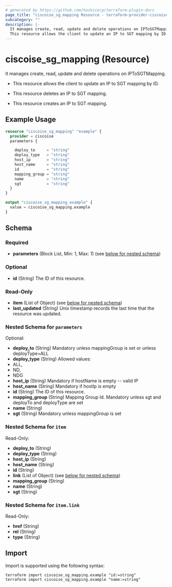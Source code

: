 ```yaml
---
# generated by https://github.com/hashicorp/terraform-plugin-docs
page_title: "ciscoise_sg_mapping Resource - terraform-provider-ciscoise"
subcategory: ""
description: |-
  It manages create, read, update and delete operations on IPToSGTMapping.
  This resource allows the client to update an IP to SGT mapping by ID.This resource deletes an IP to SGT mapping.This resource creates an IP to SGT mapping.
---
```


# ciscoise_sg_mapping (Resource)

It manages create, read, update and delete operations on IPToSGTMapping.

- This resource allows the client to update an IP to SGT mapping by ID.

- This resource deletes an IP to SGT mapping.

- This resource creates an IP to SGT mapping.

## Example Usage

```terraform
resource "ciscoise_sg_mapping" "example" {
  provider = ciscoise
  parameters {

    deploy_to     = "string"
    deploy_type   = "string"
    host_ip       = "string"
    host_name     = "string"
    id            = "string"
    mapping_group = "string"
    name          = "string"
    sgt           = "string"
  }
}

output "ciscoise_sg_mapping_example" {
  value = ciscoise_sg_mapping.example
}
```

<!-- schema generated by tfplugindocs -->
## Schema

### Required

- **parameters** (Block List, Min: 1, Max: 1) (see [below for nested schema](#nestedblock--parameters))

### Optional

- **id** (String) The ID of this resource.

### Read-Only

- **item** (List of Object) (see [below for nested schema](#nestedatt--item))
- **last_updated** (String) Unix timestamp records the last time that the resource was updated.

<a id="nestedblock--parameters"></a>
### Nested Schema for `parameters`

Optional:

- **deploy_to** (String) Mandatory unless mappingGroup is set or unless deployType=ALL
- **deploy_type** (String) Allowed values:
- ALL,
- ND,
- NDG
- **host_ip** (String) Mandatory if hostName is empty -- valid IP
- **host_name** (String) Mandatory if hostIp is empty
- **id** (String) The ID of this resource.
- **mapping_group** (String) Mapping Group Id. Mandatory unless sgt and deployTo and deployType are set
- **name** (String)
- **sgt** (String) Mandatory unless mappingGroup is set


<a id="nestedatt--item"></a>
### Nested Schema for `item`

Read-Only:

- **deploy_to** (String)
- **deploy_type** (String)
- **host_ip** (String)
- **host_name** (String)
- **id** (String)
- **link** (List of Object) (see [below for nested schema](#nestedobjatt--item--link))
- **mapping_group** (String)
- **name** (String)
- **sgt** (String)

<a id="nestedobjatt--item--link"></a>
### Nested Schema for `item.link`

Read-Only:

- **href** (String)
- **rel** (String)
- **type** (String)

## Import

Import is supported using the following syntax:

```shell
terraform import ciscoise_sg_mapping.example "id:=string"
terraform import ciscoise_sg_mapping.example "name:=string"
```
